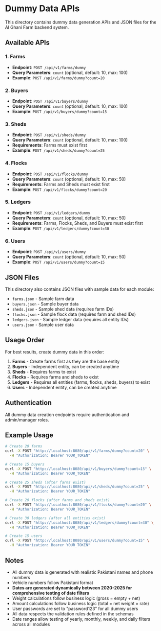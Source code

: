 # Dummy Data APIs

This directory contains dummy data generation APIs and JSON files for the Al Ghani Farm backend system.

## Available APIs

### 1. Farms

- **Endpoint**: `POST /api/v1/farms/dummy`
- **Query Parameters**: `count` (optional, default: 10, max: 100)
- **Example**: `POST /api/v1/farms/dummy?count=20`

### 2. Buyers

- **Endpoint**: `POST /api/v1/buyers/dummy`
- **Query Parameters**: `count` (optional, default: 10, max: 100)
- **Example**: `POST /api/v1/buyers/dummy?count=15`

### 3. Sheds

- **Endpoint**: `POST /api/v1/sheds/dummy`
- **Query Parameters**: `count` (optional, default: 10, max: 100)
- **Requirements**: Farms must exist first
- **Example**: `POST /api/v1/sheds/dummy?count=25`

### 4. Flocks

- **Endpoint**: `POST /api/v1/flocks/dummy`
- **Query Parameters**: `count` (optional, default: 10, max: 50)
- **Requirements**: Farms and Sheds must exist first
- **Example**: `POST /api/v1/flocks/dummy?count=20`

### 5. Ledgers

- **Endpoint**: `POST /api/v1/ledgers/dummy`
- **Query Parameters**: `count` (optional, default: 10, max: 50)
- **Requirements**: Farms, Flocks, Sheds, and Buyers must exist first
- **Example**: `POST /api/v1/ledgers/dummy?count=30`

### 6. Users

- **Endpoint**: `POST /api/v1/users/dummy`
- **Query Parameters**: `count` (optional, default: 10, max: 50)
- **Example**: `POST /api/v1/users/dummy?count=15`

## JSON Files

This directory also contains JSON files with sample data for each module:

- `farms.json` - Sample farm data
- `buyers.json` - Sample buyer data
- `sheds.json` - Sample shed data (requires farm IDs)
- `flocks.json` - Sample flock data (requires farm and shed IDs)
- `ledgers.json` - Sample ledger data (requires all entity IDs)
- `users.json` - Sample user data

## Usage Order

For best results, create dummy data in this order:

1. **Farms** - Create farms first as they are the base entity
2. **Buyers** - Independent entity, can be created anytime
3. **Sheds** - Requires farms to exist
4. **Flocks** - Requires farms and sheds to exist
5. **Ledgers** - Requires all entities (farms, flocks, sheds, buyers) to exist
6. **Users** - Independent entity, can be created anytime

## Authentication

All dummy data creation endpoints require authentication and admin/manager roles.

## Example Usage

```bash
# Create 20 farms
curl -X POST "http://localhost:8080/api/v1/farms/dummy?count=20" \
  -H "Authorization: Bearer YOUR_TOKEN"

# Create 15 buyers
curl -X POST "http://localhost:8080/api/v1/buyers/dummy?count=15" \
  -H "Authorization: Bearer YOUR_TOKEN"

# Create 25 sheds (after farms exist)
curl -X POST "http://localhost:8080/api/v1/sheds/dummy?count=25" \
  -H "Authorization: Bearer YOUR_TOKEN"

# Create 20 flocks (after farms and sheds exist)
curl -X POST "http://localhost:8080/api/v1/flocks/dummy?count=20" \
  -H "Authorization: Bearer YOUR_TOKEN"

# Create 30 ledgers (after all entities exist)
curl -X POST "http://localhost:8080/api/v1/ledgers/dummy?count=30" \
  -H "Authorization: Bearer YOUR_TOKEN"

# Create 15 users
curl -X POST "http://localhost:8080/api/v1/users/dummy?count=15" \
  -H "Authorization: Bearer YOUR_TOKEN"
```

## Notes

- All dummy data is generated with realistic Pakistani names and phone numbers
- Vehicle numbers follow Pakistani format
- **Dates are generated dynamically between 2020-2025 for comprehensive testing of date filters**
- Weight calculations follow business logic (gross = empty + net)
- Amount calculations follow business logic (total = net weight × rate)
- User passwords are set to "password123" for all dummy users
- All data respects the validation rules defined in the schemas
- Date ranges allow testing of yearly, monthly, weekly, and daily filters across all modules
